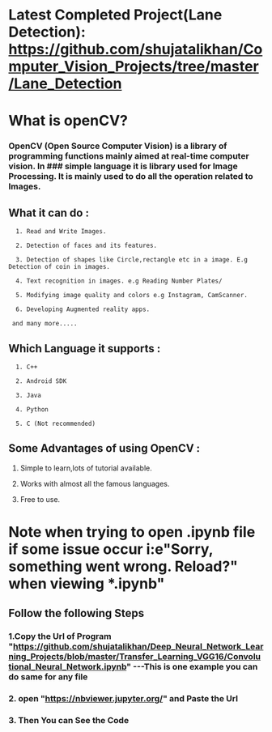 # Latest Completed Project(Lane Detection): https://github.com/shujatalikhan/Computer_Vision_Projects/tree/master/Lane_Detection



# What is openCV?

### OpenCV (Open Source Computer Vision) is a library of programming functions mainly aimed at real-time computer vision. In ### simple language it is library used for Image Processing. It is mainly used to do all the operation related to Images.

## What it can do : 
      1. Read and Write Images.

      2. Detection of faces and its features.

      3. Detection of shapes like Circle,rectangle etc in a image. E.g Detection of coin in images.

      4. Text recognition in images. e.g Reading Number Plates/

      5. Modifying image quality and colors e.g Instagram, CamScanner.

      6. Developing Augmented reality apps.

     and many more.....

## Which Language it supports :     

      1. C++

      2. Android SDK

      3. Java

      4. Python

      5. C (Not recommended)

## Some Advantages of using OpenCV :

   1. Simple to learn,lots of tutorial available.

   2. Works with almost all the famous languages.

   3. Free to use.
   
   
   
   
# Note when trying to open .ipynb file if some issue occur i:e"Sorry, something went wrong. Reload?" when viewing *.ipynb"
## Follow the following Steps
### 1.Copy the Url  of Program  "https://github.com/shujatalikhan/Deep_Neural_Network_Learning_Projects/blob/master/Transfer_Learning_VGG16/Convolutional_Neural_Network.ipynb" ---This is one example you can do same for any file
### 2. open "https://nbviewer.jupyter.org/" and Paste the Url 
### 3. Then You can See the Code 

